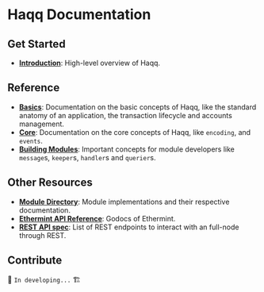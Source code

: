 <!--
layout: home
title: Haqq Documentation
description: Haqq is a scalable and interoperable Ethereum, built on Proof-of-Stake with fast-finality. Islamic Coin (ISLM) is a native currency of Haqq.
sections:
  - title: Introduction
    desc: Read a high-level overview of Haqq and its architecture.
    url: /intro
    icon: ethereum-intro
  - title: Basics
    desc: Start with the basic concepts of Haqq, like accounts and transactions.
    url: /basics
    icon: basics
  - title: Core Concepts
    desc: Read about the core concepts like encoding and events.
    url: /core
    icon: core
stack:
  - title: Cosmos SDK
    desc: The SDK is the world’s most popular framework for building application-specific blockchains.
    color: "#5064FB"
    label: sdk
    url: http://docs.cosmos.network
  - title: Ethereum
    desc: Ethereum is a global, open-source platform for decentralized applications.
    color: "#1A1F36"
    label: ethereum-black
    url: https://eth.wiki
  - title: Tendermint Core
    desc: The leading BFT engine for building blockchains, powering Haqq.
    color: "#00BB00"
    label: core
    url: http://docs.tendermint.com
footer:
  newsletter: false
aside: false
-->

# Haqq Documentation

## Get Started

- **[Introduction](./intro/overview.md)**: High-level overview of Haqq.

## Reference

- **[Basics](./basics/)**: Documentation on the basic concepts of Haqq, like the standard anatomy of an application, the transaction lifecycle and accounts management.
- **[Core](./core/)**: Documentation on the core concepts of Haqq, like `encoding`, and `events`.
- **[Building Modules](https://github.com/cosmos/cosmos-sdk/tree/main/docs/building-modules)**: Important concepts for module developers like `message`s, `keeper`s, `handler`s and `querier`s.

## Other Resources

- **[Module Directory](../x/)**: Module implementations and their respective documentation.
- **[Ethermint API Reference](https://godoc.org/github.com/tharsis/ethermint)**: Godocs of Ethermint.
- **[REST API spec](https://cosmos.network/rpc/)**: List of REST endpoints to interact with an full-node through REST.

## Contribute

🚧 `In developing...` 🏗
